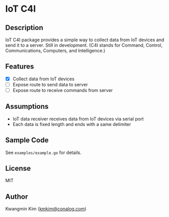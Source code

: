 # IoT C4I

## Description

IoT C4I package provides a simple way to collect data from IoT devices and send it to a server. Still in development. (C4I stands for Command, Control, Communications, Computers, and Intelligence.)

## Features

- [x] Collect data from IoT devices
- [ ] Expose route to send data to server
- [ ] Expose route to receive commands from server

## Assumptions

- IoT data receiver receives data from IoT devices via serial port
- Each data is fixed length and ends with a same delimiter

## Sample Code

See `examples/example.go` for details.

## License

MIT

## Author

Kwangmin Kim (kmkim@conalog.com)